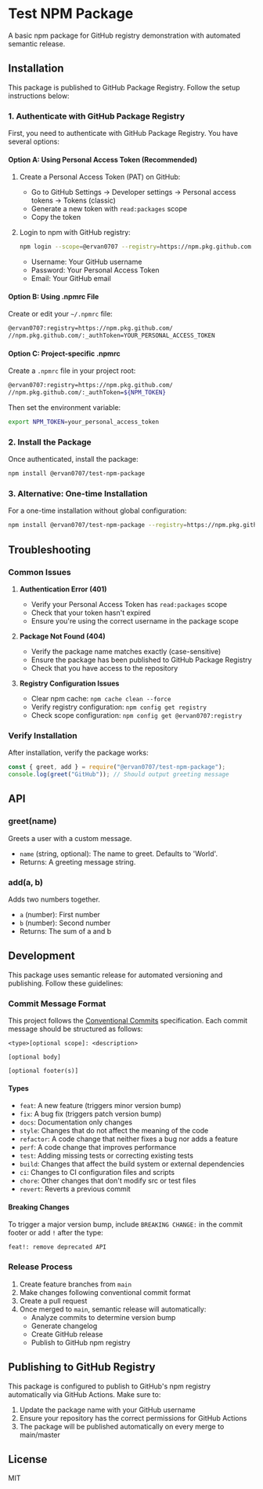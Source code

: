 # Test NPM Package

A basic npm package for GitHub registry demonstration with automated semantic release.

## Installation

This package is published to GitHub Package Registry. Follow the setup instructions below:

### 1. Authenticate with GitHub Package Registry

First, you need to authenticate with GitHub Package Registry. You have several options:

#### Option A: Using Personal Access Token (Recommended)

1. Create a Personal Access Token (PAT) on GitHub:

   - Go to GitHub Settings → Developer settings → Personal access tokens → Tokens (classic)
   - Generate a new token with `read:packages` scope
   - Copy the token

2. Login to npm with GitHub registry:
   ```bash
   npm login --scope=@ervan0707 --registry=https://npm.pkg.github.com
   ```
   - Username: Your GitHub username
   - Password: Your Personal Access Token
   - Email: Your GitHub email

#### Option B: Using .npmrc File

Create or edit your `~/.npmrc` file:

```bash
@ervan0707:registry=https://npm.pkg.github.com/
//npm.pkg.github.com/:_authToken=YOUR_PERSONAL_ACCESS_TOKEN
```

#### Option C: Project-specific .npmrc

Create a `.npmrc` file in your project root:

```bash
@ervan0707:registry=https://npm.pkg.github.com/
//npm.pkg.github.com/:_authToken=${NPM_TOKEN}
```

Then set the environment variable:

```bash
export NPM_TOKEN=your_personal_access_token
```

### 2. Install the Package

Once authenticated, install the package:

```bash
npm install @ervan0707/test-npm-package
```

### 3. Alternative: One-time Installation

For a one-time installation without global configuration:

```bash
npm install @ervan0707/test-npm-package --registry=https://npm.pkg.github.com/
```

## Troubleshooting

### Common Issues

1. **Authentication Error (401)**

   - Verify your Personal Access Token has `read:packages` scope
   - Check that your token hasn't expired
   - Ensure you're using the correct username in the package scope

2. **Package Not Found (404)**

   - Verify the package name matches exactly (case-sensitive)
   - Ensure the package has been published to GitHub Package Registry
   - Check that you have access to the repository

3. **Registry Configuration Issues**
   - Clear npm cache: `npm cache clean --force`
   - Verify registry configuration: `npm config get registry`
   - Check scope configuration: `npm config get @ervan0707:registry`

### Verify Installation

After installation, verify the package works:

```javascript
const { greet, add } = require("@ervan0707/test-npm-package");
console.log(greet("GitHub")); // Should output greeting message
```

## API

### greet(name)

Greets a user with a custom message.

- `name` (string, optional): The name to greet. Defaults to 'World'.
- Returns: A greeting message string.

### add(a, b)

Adds two numbers together.

- `a` (number): First number
- `b` (number): Second number
- Returns: The sum of a and b

## Development

This package uses semantic release for automated versioning and publishing. Follow these guidelines:

### Commit Message Format

This project follows the [Conventional Commits](https://conventionalcommits.org/) specification. Each commit message should be structured as follows:

```
<type>[optional scope]: <description>

[optional body]

[optional footer(s)]
```

#### Types

- `feat`: A new feature (triggers minor version bump)
- `fix`: A bug fix (triggers patch version bump)
- `docs`: Documentation only changes
- `style`: Changes that do not affect the meaning of the code
- `refactor`: A code change that neither fixes a bug nor adds a feature
- `perf`: A code change that improves performance
- `test`: Adding missing tests or correcting existing tests
- `build`: Changes that affect the build system or external dependencies
- `ci`: Changes to CI configuration files and scripts
- `chore`: Other changes that don't modify src or test files
- `revert`: Reverts a previous commit

#### Breaking Changes

To trigger a major version bump, include `BREAKING CHANGE:` in the commit footer or add `!` after the type:

```
feat!: remove deprecated API
```

### Release Process

1. Create feature branches from `main`
2. Make changes following conventional commit format
3. Create a pull request
4. Once merged to `main`, semantic release will automatically:
   - Analyze commits to determine version bump
   - Generate changelog
   - Create GitHub release
   - Publish to GitHub npm registry

## Publishing to GitHub Registry

This package is configured to publish to GitHub's npm registry automatically via GitHub Actions. Make sure to:

1. Update the package name with your GitHub username
2. Ensure your repository has the correct permissions for GitHub Actions
3. The package will be published automatically on every merge to main/master

## License

MIT
